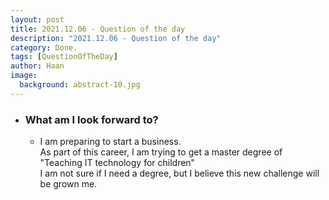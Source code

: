 ```yaml
---
layout: post
title: 2021.12.06 - Question of the day
description: "2021.12.06 - Question of the day" 
category: Done.
tags: [QuestionOfTheDay]
author: Haan
image:
  background: abstract-10.jpg
---
```


* ### What am I look forward to? 
  * I am preparing to start a business.   
  As part of this career, I am trying to get a master degree of "Teaching IT technology for children"   
  I am not sure if I need a degree, but I believe this new challenge will be grown me.
  